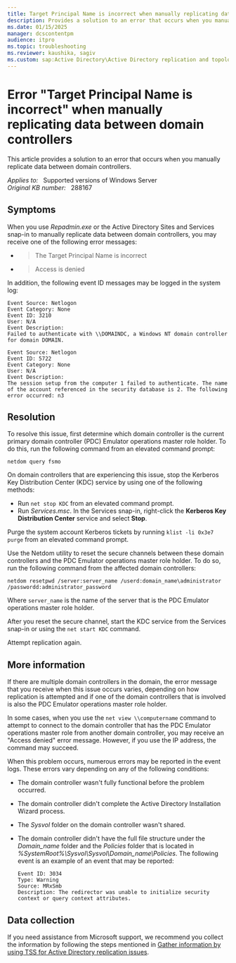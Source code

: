```yaml
---
title: Target Principal Name is incorrect when manually replicating data between domain controllers
description: Provides a solution to an error that occurs when you manually replicate data between domain controllers.
ms.date: 01/15/2025
manager: dcscontentpm
audience: itpro
ms.topic: troubleshooting
ms.reviewer: kaushika, sagiv
ms.custom: sap:Active Directory\Active Directory replication and topology, csstroubleshoot
---
```

# Error "Target Principal Name is incorrect" when manually replicating data between domain controllers

This article provides a solution to an error that occurs when you manually replicate data between domain controllers.

_Applies to:_ &nbsp; Supported versions of Windows Server  
_Original KB number:_ &nbsp; 288167

## Symptoms

When you use *Repadmin.exe* or the Active Directory Sites and Services snap-in to manually replicate data between domain controllers, you may receive one of the following error messages:

- > The Target Principal Name is incorrect

- > Access is denied

In addition, the following event ID messages may be logged in the system log:

```output
Event Source: Netlogon  
Event Category: None  
Event ID: 3210  
User: N/A  
Event Description:  
Failed to authenticate with \\DOMAINDC, a Windows NT domain controller for domain DOMAIN.
```

```output
Event Source: Netlogon  
Event ID: 5722  
Event Category: None  
User: N/A  
Event Description:  
The session setup from the computer 1 failed to authenticate. The name of the account referenced in the security database is 2. The following error occurred: n3
```

## Resolution

To resolve this issue, first determine which domain controller is the current primary domain controller (PDC) Emulator operations master role holder. To do this, run the following command from an elevated command prompt:

  ```console
  netdom query fsmo
  ```
  
On domain controllers that are experiencing this issue, stop the Kerberos Key Distribution Center (KDC) service by using one of the following methods:

- Run `net stop KDC` from an elevated command prompt. 
- Run *Services.msc*. In the Services snap-in, right-click the **Kerberos Key Distribution Center** service and select **Stop**.

Purge the system account Kerberos tickets by running `klist -li 0x3e7 purge` from an elevated command prompt.

Use the Netdom utility to reset the secure channels between these domain controllers and the PDC Emulator operations master role holder. To do so, run the following command from the affected domain controllers:

```console
netdom resetpwd /server:server_name /userd:domain_name\administrator /passwordd:administrator_password
```

Where `server_name` is the name of the server that is the PDC Emulator operations master role holder.

After you reset the secure channel, start the KDC service from the Services snap-in or using the `net start KDC` command. 

Attempt replication again.

## More information

If there are multiple domain controllers in the domain, the error message that you receive when this issue occurs varies, depending on how replication is attempted and if one of the domain controllers that is involved is also the PDC Emulator operations master role holder.

In some cases, when you use the `net view \\computername` command to attempt to connect to the domain controller that has the PDC Emulator operations master role from another domain controller, you may receive an "Access denied" error message. However, if you use the IP address, the command may succeed.

When this problem occurs, numerous errors may be reported in the event logs. These errors vary depending on any of the following conditions:

- The domain controller wasn't fully functional before the problem occurred.
- The domain controller didn't complete the Active Directory Installation Wizard process.
- The *Sysvol* folder on the domain controller wasn't shared.
- The domain controller didn't have the full file structure under the *Domain_name* folder and the *Policies* folder that is located in *%SystemRoot%\\Sysvol\\Sysvol\\Domain_name\\Policies*. The following event is an example of an event that may be reported:

  ```output
  Event ID: 3034  
  Type: Warning  
  Source: MRxSmb  
  Description: The redirector was unable to initialize security context or query context attributes.
  ```

## Data collection

If you need assistance from Microsoft support, we recommend you collect the information by following the steps mentioned in [Gather information by using TSS for Active Directory replication issues](../../windows-client/windows-troubleshooters/gather-information-using-tss-ad-replication.md).
